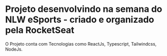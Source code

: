 # Projeto desenvolvindo na semana do NLW eSports - criado e organizado pela RocketSeat

O Projeto conta com Tecnologias como ReactJs, Typescript, Tailwindcss, NodeJs.
